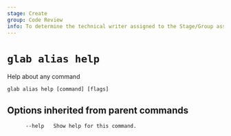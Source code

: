 ```yaml
---
stage: Create
group: Code Review
info: To determine the technical writer assigned to the Stage/Group associated with this page, see https://about.gitlab.com/handbook/product/ux/technical-writing/#assignments
---
```


<!--
This documentation is auto generated by a script.
Please do not edit this file directly. Run `make gen-docs` instead.
-->

# `glab alias help`

Help about any command

```plaintext
glab alias help [command] [flags]
```

## Options inherited from parent commands

```plaintext
      --help   Show help for this command.
```
